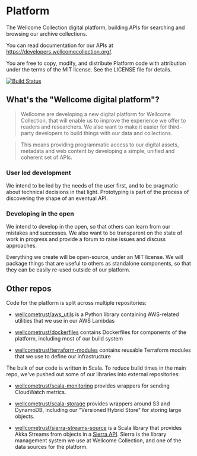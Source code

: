 # Platform

The Wellcome Collection digital platform, building APIs for searching and browsing our archive collections.

You can read documentation for our APIs at <https://developers.wellcomecollection.org/>.

You are free to copy, modify, and distribute Platform code with attribution under the terms of the MIT license. See the LICENSE file for details.

[![Build Status](https://travis-ci.org/wellcometrust/platform.svg?branch=master)](https://travis-ci.org/wellcometrust/platform)

## What's the "Wellcome digital platform"?

> Wellcome are developing a new digital platform for Wellcome Collection, that will enable us to improve the experience we offer to readers and researchers. We also want to make it easier for third-party developers to build things with our data and collections.

> This means providing programmatic access to our digital assets, metadata and web content by developing a simple, unified and coherent set of APIs.

### User led development
We intend to be led by the needs of the user first, and to be pragmatic about technical decisions in that light. Prototyping is part of the process of discovering the shape of an eventual API.

### Developing in the open
We intend to develop in the open, so that others can learn from our mistakes and successes. We also want to be transparent on the state of work in progress and provide a forum to raise issues and discuss approaches.

Everything we create will be open-source, under an MIT license. We will package things that are useful to others as standalone components, so that they can be easily re-used outside of our platform.

## Other repos

Code for the platform is split across multiple repositories:

*   [wellcometrust/aws_utils][awsutils] is a Python library containing AWS-related utilities that we use in our AWS Lambdas

*   [wellcometrust/dockerfiles][dockerfiles] contains Dockerfiles for components of the platform, including most of our build system

*   [wellcometrust/terraform-modules][terraformmods] contains reusable Terraform modules that we use to define our infrastructure

The bulk of our code is written in Scala.
To reduce build times in the main repo, we've pushed out some of our libraries into external repositories:

*   [wellcometrust/scala-monitoring][monitoring] provides wrappers for sending CloudWatch metrics.

*   [wellcometrust/scala-storage][storage] provides wrappers around S3 and DynamoDB, including our "Versioned Hybrid Store" for storing large objects.

*   [wellcometrust/sierra-streams-source][sierrastreams] is a Scala library that provides Akka Streams from objects in a [Sierra API][sierra].
    Sierra is the library management system we use at Wellcome Collection, and one of the data sources for the platform.

[awsutils]: https://github.com/wellcometrust/aws_utils
[dockerfiles]: https://github.com/wellcometrust/dockerfiles
[terraformmods]: https://github.com/wellcometrust/terraform-modules
[sierrastreams]: https://github.com/wellcometrust/sierra-streams-source
[monitoring]: https://github.com/wellcometrust/scala-monitoring
[storage]: https://github.com/wellcometrust/scala-storage
[sierra]: https://techdocs.iii.com/sierraapi/Default.htm
